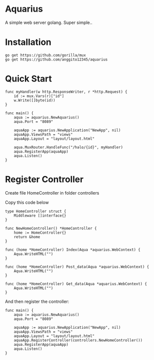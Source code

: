 # Aquarius

A simple web server golang. Super simple..

# Installation
```
go get https://github.com/gorilla/mux
go get https://github.com/anggito12345/aquarius
```

# Quick Start

```
func myHandler(w http.ResponseWriter, r *http.Request) {
	id := mux.Vars(r)["id"]
	w.Write([]byte(id))
}

func main() {
	aqua := aquarius.NewAquarius()
	aqua.Port = "8089"

	aquaApp := aquarius.NewApplication("NewApp", nil)
	aquaApp.ViewsPath = "views"
	aquaApp.Layout = "layout/layout.html"

	aqua.MuxRouter.HandleFunc("/halo/{id}", myHandler)
	aqua.RegisterApp(aquaApp)
	aqua.Listen()
}

```

# Register Controller

Create file HomeController in folder controllers

Copy this code below
```
type HomeController struct {
	Middleware []interface{}
}

func NewHomeController() *HomeController {
	home := HomeController{}
	return &home
}

func (home *HomeController) Index(Aqua *aquarius.WebContext) {
	Aqua.WriteHTML("")
}

func (home *HomeController) Post_data(Aqua *aquarius.WebContext) {
	Aqua.WriteHTML("")
}

func (home *HomeController) Get_data(Aqua *aquarius.WebContext) {
	Aqua.WriteHTML("")
}
```

And then register the controller:
```
func main() {
	aqua := aquarius.NewAquarius()
	aqua.Port = "8089"

	aquaApp := aquarius.NewApplication("NewApp", nil)
	aquaApp.ViewsPath = "views"
	aquaApp.Layout = "layout/layout.html"
	aquaApp.RegisterController(controllers.NewHomeController())
	aqua.RegisterApp(aquaApp)
	aqua.Listen()
}
```
